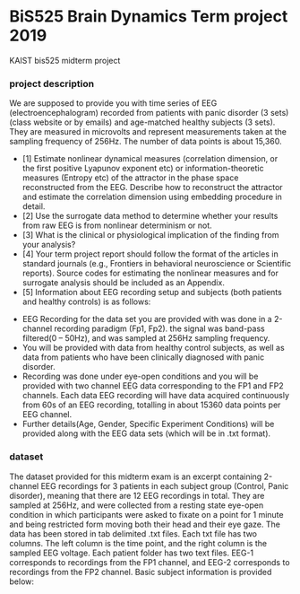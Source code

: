 # BiS525 Brain Dynamics Term project 2019
KAIST bis525 midterm project

### project description
We are supposed to provide you with time series of EEG (electroencephalogram) recorded from patients with
panic disorder (3 sets) (class website or by emails) and age-matched healthy subjects (3 sets). They are
measured in microvolts and represent measurements taken at the sampling frequency of 256Hz. The number
of data points is about 15,360.
* [1] Estimate nonlinear dynamical measures (correlation dimension, or the first positive Lyapunov exponent etc)
or information-theoretic measures (Entropy etc) of the attractor in the phase space reconstructed from the
EEG. Describe how to reconstruct the attractor and estimate the correlation dimension using embedding
procedure in detail.
* [2] Use the surrogate data method to determine whether your results from raw EEG is from nonlinear
determinism or not.
* [3] What is the clinical or physiological implication of the finding from your analysis?
* [4] Your term project report should follow the format of the articles in standard journals (e.g., Frontiers in
behavioral neuroscience or Scientific reports). Source codes for estimating the nonlinear measures and for
surrogate analysis should be included as an Appendix.
* [5] Information about EEG recording setup and subjects (both patients and healthy controls) is as follows:
- EEG Recording for the data set you are provided with was done in a 2-channel recording paradigm (Fp1, Fp2).
the signal was band-pass filtered(0 – 50Hz), and was sampled at 256Hz sampling frequency.
- You will be provided with data from healthy control subjects, as well as data from patients who have been
clinically diagnosed with panic disorder.
- Recording was done under eye-open conditions and you will be provided with two channel EEG data
corresponding to the FP1 and FP2 channels. Each data EEG recording will have data acquired continuously
from 60s of an EEG recording, totalling in about 15360 data points per EEG channel.
- Further details(Age, Gender, Specific Experiment Conditions) will be provided along with the EEG data sets
(which will be in .txt format).

### dataset 
The dataset provided for this midterm exam is an excerpt containing 2-channel EEG recordings for 3
patients in each subject group (Control, Panic disorder), meaning that there are 12 EEG recordings in
total.
They are sampled at 256Hz, and were collected from a resting state eye-open condition in which
participants were asked to fixate on a point for 1 minute and being restricted form moving both their
head and their eye gaze.
The data has been stored in tab delimited .txt files. Each txt file has two columns. The left column is the
time point, and the right column is the sampled EEG voltage.
Each patient folder has two text files. EEG-1 corresponds to recordings from the FP1 channel, and EEG-2
corresponds to recordings from the FP2 channel.
Basic subject information is provided below:
